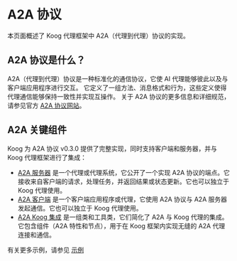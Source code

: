 # A2A 协议

本页面概述了 Koog 代理框架中 A2A（代理到代理）协议的实现。

## A2A 协议是什么？

A2A（代理到代理）协议是一种标准化的通信协议，它使 AI 代理能够彼此以及与客户端应用程序进行交互。
它定义了一组方法、消息格式和行为，这些定义使得代理通信能够保持一致性并实现互操作。
关于 A2A 协议的更多信息和详细规范，请参见官方 [A2A 协议网站](https://a2a-protocol.org/latest/)。

## A2A 关键组件

Koog 为 A2A 协议 v0.3.0 提供了完整实现，同时支持客户端和服务器，并与 Koog 代理框架进行了集成：

- [A2A 服务器](a2a-server.md) 是一个代理或代理系统，它公开了一个实现 A2A 协议的端点。它接收来自客户端的请求，处理任务，并返回结果或状态更新。它也可以独立于 Koog 代理使用。
- [A2A 客户端](a2a-client.md) 是一个客户端应用程序或代理，它使用 A2A 协议与 A2A 服务器发起通信。它也可以独立于 Koog 代理使用。
- [A2A Koog 集成](a2a-koog-integration.md) 是一组类和工具类，它们简化了 A2A 与 Koog 代理的集成。它包含组件（A2A 特性和节点），用于在 Koog 框架内实现无缝的 A2A 代理连接和通信。

有关更多示例，请参见 [示例](https://github.com/JetBrains/koog/tree/develop/examples/simple-examples/src/main/kotlin/ai/koog/agents/example/a2a)